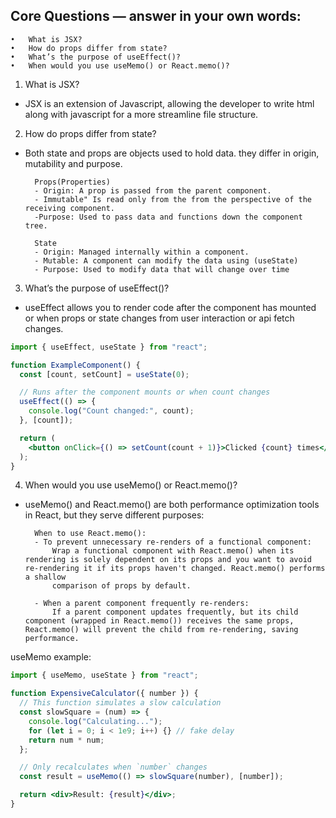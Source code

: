 ## Core Questions — answer in your own words:

    •	What is JSX?
    •	How do props differ from state?
    •	What’s the purpose of useEffect()?
    •	When would you use useMemo() or React.memo()?

1. What is JSX?

- JSX is an extension of Javascript, allowing the developer to write html along with javascript for a more streamline file structure.

2. How do props differ from state?

- Both state and props are objects used to hold data. they differ in origin, mutability and purpose.

        Props(Properties)
        - Origin: A prop is passed from the parent component.
        - Immutable" Is read only from the from the perspective of the receiving component.
        -Purpose: Used to pass data and functions down the component tree.

        State
        - Origin: Managed internally within a component.
        - Mutable: A component can modify the data using (useState)
        - Purpose: Used to modify data that will change over time

3. What’s the purpose of useEffect()?

- useEffect allows you to render code after the component has mounted or when props or state changes from user interaction or api fetch changes.

```jsx
import { useEffect, useState } from "react";

function ExampleComponent() {
  const [count, setCount] = useState(0);

  // Runs after the component mounts or when count changes
  useEffect(() => {
    console.log("Count changed:", count);
  }, [count]);

  return (
    <button onClick={() => setCount(count + 1)}>Clicked {count} times</button>
  );
}
```

4. When would you use useMemo() or React.memo()?

- useMemo() and React.memo() are both performance optimization tools in React, but they serve different purposes:

        When to use React.memo():
        - To prevent unnecessary re-renders of a functional component:
            Wrap a functional component with React.memo() when its rendering is solely dependent on its props and you want to avoid re-rendering it if its props haven't changed. React.memo() performs a shallow
            comparison of props by default.

        - When a parent component frequently re-renders:
            If a parent component updates frequently, but its child component (wrapped in React.memo()) receives the same props, React.memo() will prevent the child from re-rendering, saving performance.

useMemo example:

```jsx
import { useMemo, useState } from "react";

function ExpensiveCalculator({ number }) {
  // This function simulates a slow calculation
  const slowSquare = (num) => {
    console.log("Calculating...");
    for (let i = 0; i < 1e9; i++) {} // fake delay
    return num * num;
  };

  // Only recalculates when `number` changes
  const result = useMemo(() => slowSquare(number), [number]);

  return <div>Result: {result}</div>;
}
```
